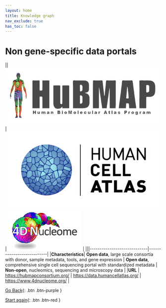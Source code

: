 ```yaml
---
layout: home
title: Knowledge graph
nav_exclude: true
has_toc: false
---
```

# Non gene-specific data portals

||![hubmap](../assets/hubmap.png)|![Human Cell Atlas](../assets/hca.png)| ![4D nucleome](../assets/4dnucleome.png) |
|||-----------------------------|---------------------------|
|**Characteristics**| **Open data**, large scale consortia with donor, sample metadata, tools, and gene expression | **Open data**, comprehensive single cell sequencing portal with standardized metadata | **Non-open**, nucleomics, sequencing and microscopy data |
|**URL** | https://hubmapconsortium.org/  | https://data.humancellatlas.org/ | https://www.4dnucleome.org/ |

[Go Back](4_non_cancer.html){: .btn .btn-purple }

[Start again](../index.html){: .btn .btn-red }